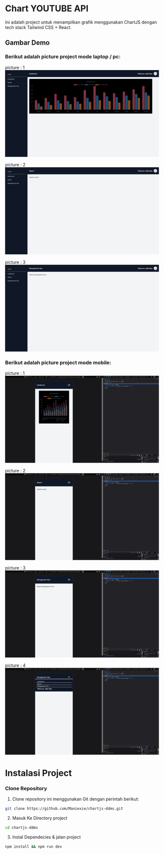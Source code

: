 # Chart YOUTUBE API

Ini adalah project untuk menampilkan grafik menggunakan ChartJS dengan tech stack Tailwind CSS + React.

## Gambar Demo

### Berikut adalah picture project mode laptop / pc:

picture : 1
![Logo](picture/1.png)

picture : 2
![Logo](picture/2.png)

picture : 3
![Logo](picture/3.png)

### Berikut adalah picture project mode mobile:

picture : 1
![Logo](picture/4.png)

picture : 2
![Logo](picture/5.png)

picture : 3
![Logo](picture/6.png)

picture : 4
![Logo](picture/7.png)

# Instalasi Project

### Clone Repository

1. Clone repository ini menggunakan Git dengan perintah berikut:

```bash
git clone https://github.com/Maniexie/chartjs-ddms.git
```

2. Masuk Ke Directory project

```bash
cd chartjs-ddms
```

3. Instal Dependecies & jalan project

```bash
npm install && npm run dev
```
